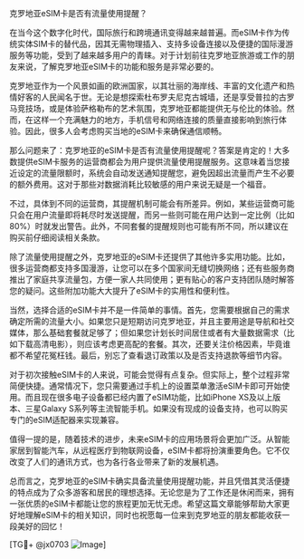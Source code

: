 克罗地亚eSIM卡是否有流量使用提醒？

在当今这个数字化时代，国际旅行和跨境通讯变得越来越普遍。而eSIM卡作为传统实体SIM卡的替代品，因其无需物理插入、支持多设备连接以及便捷的国际漫游服务等功能，受到了越来越多用户的青睐。对于计划前往克罗地亚旅游或工作的朋友来说，了解克罗地亚eSIM卡的功能和服务是非常必要的。

克罗地亚作为一个风景如画的欧洲国家，以其壮丽的海岸线、丰富的文化遗产和热情好客的人民闻名于世。无论是想探索杜布罗夫尼克古城墙，还是享受普拉的古罗马竞技场，或是体验萨格勒布的艺术氛围，克罗地亚都能提供无与伦比的体验。然而，在这样一个充满魅力的地方，手机信号和网络连接的质量直接影响到旅行体验。因此，很多人会考虑购买当地的eSIM卡来确保通信顺畅。

那么问题来了：克罗地亚的eSIM卡是否有流量使用提醒呢？答案是肯定的！大多数提供eSIM卡服务的运营商都会为用户提供流量使用提醒服务。这意味着当您接近设定的流量限额时，系统会自动发送通知提醒您，避免因超出流量而产生不必要的额外费用。这对于那些对数据消耗比较敏感的用户来说无疑是一个福音。

不过，具体到不同的运营商，其提醒机制可能会有所差异。例如，某些运营商可能只会在用户流量即将耗尽时发送提醒，而另一些则可能在用户达到一定比例（比如80%）时就发出警告。此外，不同套餐的提醒规则也可能有所不同，所以建议在购买前仔细阅读相关条款。

除了流量使用提醒之外，克罗地亚的eSIM卡还提供了其他许多实用功能。比如，很多运营商都支持多国漫游，让您可以在多个国家间无缝切换网络；还有些服务商推出了家庭共享流量包，方便一家人共同使用；更有贴心的客户支持团队随时解答您的疑问。这些附加功能大大提升了eSIM卡的实用性和便利性。

当然，选择合适的eSIM卡并不是一件简单的事情。首先，您需要根据自己的需求确定所需的流量大小。如果您只是短期访问克罗地亚，并且主要用途是导航和社交媒体，那么基础套餐就足够了；但如果您计划长时间居住或者有大量数据需求（比如下载高清电影），则应该考虑更高配的套餐。其次，还要关注价格因素，毕竟谁都不希望花冤枉钱。最后，别忘了查看退订政策以及是否支持退款等细节内容。

对于初次接触eSIM卡的人来说，可能会觉得有点复杂。但实际上，整个过程非常简便快捷。通常情况下，您只需要通过手机上的设置菜单激活eSIM卡即可开始使用。而且现在很多电子设备都已经内置了eSIM功能，比如iPhone XS及以上版本、三星Galaxy S系列等主流智能手机。如果没有现成的设备支持，也可以购买专门的eSIM适配器来实现兼容。

值得一提的是，随着技术的进步，未来eSIM卡的应用场景将会更加广泛。从智能家居到智能汽车，从远程医疗到物联网设备，eSIM卡都将扮演重要角色。它不仅改变了人们的通讯方式，也为各行各业带来了新的发展机遇。

总而言之，克罗地亚的eSIM卡确实具备流量使用提醒功能，并且凭借其灵活便捷的特点成为了众多游客和居民的理想选择。无论您是为了工作还是休闲而来，拥有一张优质的eSIM卡都能让您的旅程更加无忧无虑。希望这篇文章能够帮助大家更好地理解eSIM卡的相关知识，同时也祝愿每一位来到克罗地亚的朋友都能收获一段美好的回忆！

[TG💪+ @jx0703 ![Image](https://github.com/user-attachments/assets/dbca1d08-cadb-493c-b0ec-ad6f7a83f270)]